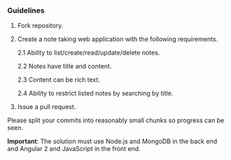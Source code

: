 ### Guidelines

1. Fork repository.

2. Create a note taking web application with the following requirements.

    2.1 Ability to list/create/read/update/delete notes.

    2.2 Notes have title and content.

    2.3 Content can be rich text.

    2.4 Ability to restrict listed notes by searching by title.

3. Issue a pull request.

Please split your commits into reasonably small chunks so progress can be seen.

__Important__: The solution must use Node.js and MongoDB in the back end and Angular 2 and JavaScript in the front end.
